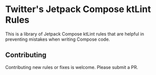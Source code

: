 # Twitter's Jetpack Compose ktLint Rules

This is a library of Jetpack Compose ktLint rules that are helpful in preventing
mistakes when writing Compose code.

## Contributing

Contributing new rules or fixes is welcome.  Please submit a PR.
